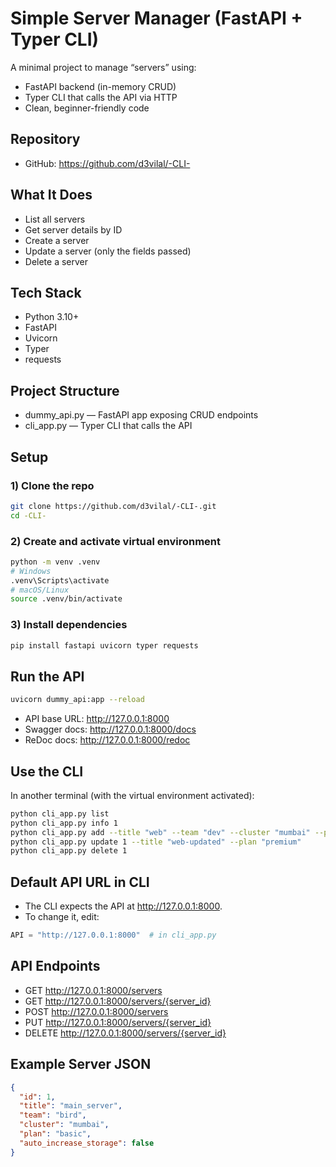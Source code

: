 

# Simple Server Manager (FastAPI + Typer CLI)

A minimal project to manage “servers” using:

- FastAPI backend (in-memory CRUD)
- Typer CLI that calls the API via HTTP
- Clean, beginner-friendly code


## Repository

- GitHub: https://github.com/d3vilal/-CLI-


## What It Does

- List all servers
- Get server details by ID
- Create a server
- Update a server (only the fields passed)
- Delete a server


## Tech Stack

- Python 3.10+
- FastAPI
- Uvicorn
- Typer
- requests


## Project Structure

- dummy_api.py — FastAPI app exposing CRUD endpoints
- cli_app.py — Typer CLI that calls the API



## Setup

### 1) Clone the repo

```bash
git clone https://github.com/d3vilal/-CLI-.git
cd -CLI-
```


### 2) Create and activate virtual environment

```bash
python -m venv .venv
# Windows
.venv\Scripts\activate
# macOS/Linux
source .venv/bin/activate
```


### 3) Install dependencies

```bash
pip install fastapi uvicorn typer requests
```


## Run the API

```bash
uvicorn dummy_api:app --reload
```

- API base URL: http://127.0.0.1:8000
- Swagger docs: http://127.0.0.1:8000/docs
- ReDoc docs: http://127.0.0.1:8000/redoc


## Use the CLI

In another terminal (with the virtual environment activated):

```bash
python cli_app.py list
python cli_app.py info 1
python cli_app.py add --title "web" --team "dev" --cluster "mumbai" --plan "basic" --auto_increase_storage
python cli_app.py update 1 --title "web-updated" --plan "premium"
python cli_app.py delete 1
```


## Default API URL in CLI

- The CLI expects the API at http://127.0.0.1:8000.
- To change it, edit:

```python
API = "http://127.0.0.1:8000"  # in cli_app.py
```


## API Endpoints

- GET http://127.0.0.1:8000/servers
- GET http://127.0.0.1:8000/servers/{server_id}
- POST http://127.0.0.1:8000/servers
- PUT http://127.0.0.1:8000/servers/{server_id}
- DELETE http://127.0.0.1:8000/servers/{server_id}


## Example Server JSON

```json
{
  "id": 1,
  "title": "main_server",
  "team": "bird",
  "cluster": "mumbai",
  "plan": "basic",
  "auto_increase_storage": false
}

